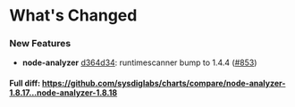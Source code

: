 # What's Changed

### New Features
- **node-analyzer** [d364d34](https://github.com/sysdiglabs/charts/commit/d364d342bddab96c6e78345bbb60e17e343a2463): runtimescanner bump to 1.4.4 ([#853](https://github.com/sysdiglabs/charts/issues/853))

#### Full diff: https://github.com/sysdiglabs/charts/compare/node-analyzer-1.8.17...node-analyzer-1.8.18
